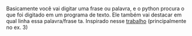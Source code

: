 Basicamente você vai digitar uma frase ou palavra, e o python procura o que foi digitado em um programa de texto. Ele também vai destacar em qual linha essa palavra/frase ta. Inspirado 
nesse [trabalho](https://github.com/Kovalski-rgb/RA_AF10)  (principalmente no ex. 3)
